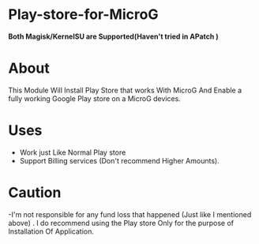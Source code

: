 # Play-store-for-MicroG
**Both Magisk/KernelSU are Supported(Haven't tried in APatch )**
# About
This Module Will Install Play Store that works With MicroG And Enable a fully working Google Play store on a MicroG devices.
# Uses
- Work just Like Normal Play store
- Support Billing services (Don't recommend Higher Amounts).
# Caution 
-I'm not responsible for any fund loss that happened (Just like I mentioned above) . I do recommend using the Play store Only for the purpose of Installation Of Application.
